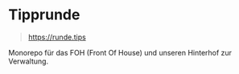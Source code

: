 # Tipprunde

> https://runde.tips

Monorepo für das FOH (Front Of House) und unseren Hinterhof zur Verwaltung.
